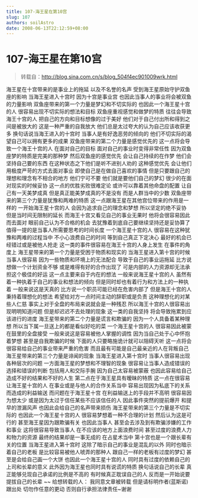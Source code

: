 ```yaml
---
title: 107-海王星在第10宫
slug: 107
authors: soilAstro
date: 2008-06-13T22:12:59+08:00
---
```

# 107-海王星在第10宫

> 转载自：http://blog.sina.com.cn/s/blog_504f4ec901009wrk.html

海王星在十宫带来的是事业上的拖延
以及不名誉的名声
受到海王星原始守护双鱼座的影响
当海王星进入十宫时
因为十宫是事业宫
也因此当事人的事业将会被双鱼的力量影响
双鱼座带来的第一个力量是梦幻和不切实际的
也因此一个海王星十宫的人
很容易出现不切实际的想法和目标
双鱼座重视感觉和做梦的特质
往往会导致海王十宫的人
把自己的方向和目标想像的过于美好
他们对于自己付出所和得到之间是被放大的
这是一种严重的自我放大
他们总是太过夸大的认为自己应该收获更多
换句话说当海王进入的十宫时
当事人是有好逸恶劳的倾向的
他们不切实际的渴望自己可以拥有更多的成果
双鱼座带来的第二个力量是感觉优先的
这一点将会导致一个海王十宫的人
在面对自己的目标
面对自己的事业时变得非常任性
因为双鱼座梦的特质是完美的那种梦
然后双鱼座的感觉优先
会让自己持续的在作梦
他们会坚持自己要的东西
在这种状态之下他们是听不进别人劝的
这种感觉优先
会让他们用极度严苛的方式去面对事业
即使自己是在做自己喜欢的事情
但是只要跟自己的理想和理念有不相合的地方
他们宁可不要
他们就是要他们自己的梦幻
很少的在面对现实的时候妥协
这一点的优胜劣败很难定论
或许可以靠着其他命盘的配置
让自己有一天美梦成真
但是真正能美梦成真的不是没有
而是人群当中的少数
双鱼座带来的第三个力量是犹豫和两难的特质
这一点跟海王星在其他宫位带来的作用是一样的
一开始海王星十宫的人
会因为追求自己的理念和梦想
所以坚定的绝不妥协
但是当时间无限制的延长
而海王十宫又看见自己的事业无果时
他将会很容易因此而去面对
眼前自己认为不合格的机会
去犹豫着到底自己要继续坚持还是妥协算了
值得一提的是当事人所需要思考的时间长度
一个海王星十宫的人
很容易在这种犹豫和两难的过程当中
不小心浪费自己的时间
等到自己真正下定决心
最好的机会已经错过或是被他人抢走
这一类的事件很容易在海王十宫的人身上发生
在事件的角度上
海王星带来的第一个力量是受困于物质和现实的
当海王星进入第十宫的时候
当事人很容易
因为一些物质和环境上的无法配合
导致于自己的事业运拖延
比方说想做一个计划资金不够
或是难得有好的合作出现了
可是内部的人力资源却无法承担这个极佳的好运
这一点主要来自于内在的想法
一般来说海王星十宫的人
虽然有着一种执着于自己的事业和想法的倾向
但是同时却也有着行为和方法上的一种执着
一般来说这是天真的
比方说一个职员可能已经在危害内部了
但是海王十宫的人秉持着理想化的想法
希望给对方一点时间主动的辞职或是负责
这种理想化的对某些人仁慈
事实上对于全盘的布局来说就会是一种残忍
所以海王十宫的人很容易出现明明知道问题
但是却迟迟不去处理的现象
这一类的自我坚持
将会导致拖累到应该进行的进度
海王星带来的第二个力量是谎言和欺骗的
因为一个人具备着某种理想
所以当下属一旦送上的都是看似好吃的菜
一个海王星十宫的人
很容易因此被蒙在鼓里的全盘接受
一般来说这是容易被他人掌握的调性
因为当自己处于心中怀抱着梦想
甚至是自我欺骗的时候
下面的人只要略施诡计就可以阻碍天听
这一点将会很容易给自己的事业带来严重的危害
而且最有可能是自己最亲近的人在背叛自己
海王星带来的第三个力量是诽闻的现象
当海王星进入第十宫时
当事人很容易出现各种层次的问题
一方面海王星的梦想和不理智的现象
很容易让当事人造成错误的选择和错误的判断
包括用人和交际手腕
因为自己太容易被蒙蔽
也因此容易给自己造成不好的结果和不好的人生
第二点在于海王星具有暧昧的特质
这一点在很容易让海王星十宫的人
在事业或是与他人的合作关系当中
容易出现因为私底下的关系
而造成的利益输送
而问题在于海王星十宫
在利益输送上的手段并不高明
很容易因为想太少
或是因为太过于信任某些不应该信任的人
因此事件突然的提前爆开
和提早的泄漏风声
也因此会给自己的名声带来损伤
海王星带来的第三个力量是不切实际的
也因此一个海王星十宫的人
很容易梦想着一种不合理的计划
然后认为这是可行的
甚至海王星因为跟欺骗有关
也因此当事人
甚至会去涉及到有欺骗涉嫌的工作和事业
这将很容易导致当事人
在不应该的地方上面浪费时间
甚至过度的浪费人力和物力的资源
最终的结果却是一事无成的
在占星术当中
第十宫也是一个跟长辈有关的位置
当海王星进入第十宫时
这除了暗示自己的事业是混乱的以外
同时也暗示着自己的老板
是比较容易被他人唬弄的那种人
跟自己一样的老板有过度的梦幻
甚至是会给自己画一个大饼
也因此一个海王星十宫的人
同时具有过度的依赖自己的上司和长辈的意义
此外因为海王星也同时具有说谎的特质
换句话说自己的长辈
真正能够兑现自己承诺的比例是不高的
有时候真正耽误自己的人
反而是一开始说要提拔自己的长辈
~~
给想转载的人：
我同意文章被转载
但是请标明作者(蓝斯诺)跟出处
切勿作任意的更动
否则自行承担法律责任~谢谢


  